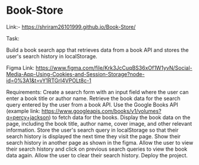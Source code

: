 # Book-Store
Link:- https://shriram26101999.github.io/Book-Store/


Task:

Build a book search app that retrieves data from a book API and stores the user's search history in localStorage.

Figma Link: https://www.figma.com/file/Krk3JcCuqBS36xOf1W1yvN/Social-Media-App-Using-Cookies-and-Session-Storage?node-id=0%3A1&t=vY1RTGrI4VPOLt8c-1

Requirements:
Create a search form with an input field where the user can enter a book title or author name.
Retrieve the book data for the search query entered by the user from a book API. Use the Google Books API (example link: https://www.googleapis.com/books/v1/volumes?q=percy+jackson) to fetch data for the books.
Display the book data on the page, including the book title, author name, cover image, and other relevant information.
Store the user's search query in localStorage so that their search history is displayed the next time they visit the page. Show their search history in another page as shown in the figma.
Allow the user to view their search history and click on previous search queries to view the book data again.
Allow the user to clear their search history.
Deploy the project.
